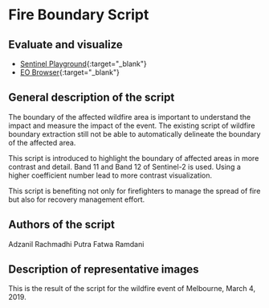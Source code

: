 # Fire Boundary Script

## Evaluate and visualize
 - [Sentinel Playground](https://apps.sentinel-hub.com/sentinel-playground/?source=S2&lat=-37.654266597292256&lng=146.74816131591797&zoom=13&preset=CUSTOM&layers=B01,B02,B03&maxcc=20&gain=1.0&gamma=1.0&time=2018-09-01%7C2019-03-04&atmFilter=&showDates=false&evalscript=ZnVuY3Rpb24gc2V0dXAoZGF0YVNvdXJjZSkgewogIHNldElucHV0Q29tcG9uZW50cyhbZGF0YVNvdXJjZS5CMTEsIGRhdGFTb3VyY2UuQjEyXSk7CiAgc2V0T3V0cHV0Q29tcG9uZW50Q291bnQoMSk7Cn0KCmxldCB2aXogPSBuZXcgSGlnaGxpZ2h0Q29tcHJlc3NWaXN1YWxpemVyU2luZ2xlKC0xLjAsIDEuMCk7CgpmdW5jdGlvbiBldmFsdWF0ZVBpeGVsKHNhbXBsZXMpIHsKICBsZXQgdmFsID0gOC41ICogKHNhbXBsZXNbMF0uQjEyIC0gc2FtcGxlc1swXS5CMTEpIC8gKHNhbXBsZXNbMF0uQjEyICsgc2FtcGxlc1swXS5CMTEgKyAwLjI1KTsgcmV0dXJuIHZpei5wcm9jZXNzKHZhbCk7Cn0%3D){:target="_blank"}    
 - [EO Browser](https://apps.sentinel-hub.com/eo-browser/?lat=-37.66174&lng=146.74456&zoom=13&time=2019-03-04&preset=CUSTOM&datasource=Sentinel-2%20L2A&layers=B01,B02,B03&evalscript=ZnVuY3Rpb24gc2V0dXAoZGF0YVNvdXJjZSkgewogIHNldElucHV0Q29tcG9uZW50cyhbZGF0YVNvdXJjZS5CMTEsIGRhdGFTb3VyY2UuQjEyXSk7CiAgc2V0T3V0cHV0Q29tcG9uZW50Q291bnQoMSk7Cn0KCmxldCB2aXogPSBuZXcgSGlnaGxpZ2h0Q29tcHJlc3NWaXN1YWxpemVyU2luZ2xlKC0xLjAsIDEuMCk7CgpmdW5jdGlvbiBldmFsdWF0ZVBpeGVsKHNhbXBsZXMpIHsKICBsZXQgdmFsID0gOC41ICogKHNhbXBsZXNbMF0uQjEyIC0gc2FtcGxlc1swXS5CMTEpIC8gKHNhbXBsZXNbMF0uQjEyICsgc2FtcGxlc1swXS5CMTEgKyAwLjI1KTsgcmV0dXJuIHZpei5wcm9jZXNzKHZhbCk7Cn0%3D){:target="_blank"} 


## General description of the script

The boundary of the affected wildfire area is important to understand the impact and measure the impact of the event. The existing script of wildfire boundary extraction still not be able to automatically delineate the boundary of the affected area.

This script is introduced to highlight the boundary of affected areas in more contrast and detail. Band 11 and Band 12 of Sentinel-2 is used. Using a higher coefficient number lead to more contrast visualization.

This script is benefiting not only for firefighters to manage the spread of fire but also for recovery management effort.

## Authors of the script

Adzanil Rachmadhi Putra
Fatwa Ramdani

## Description of representative images

This is the result of the script for the wildfire event of Melbourne, March 4, 2019.

<img src="https://raw.githubusercontent.com/sabinadolenc/custom-scripts/master/sentinel-2/fire_boundary/2019-03-04%2C%20Sentinel-2B%20L1C%2C%20Custom%20script%20-%20Adzanil%20Rachmadi%20Putra.jpg" alt="" />
